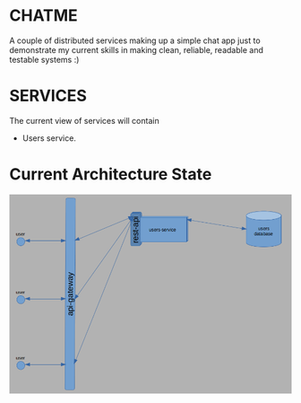 # CHATME
A couple of distributed services making up a simple chat app just to demonstrate my current skills in making clean, reliable, readable and testable systems :)

# SERVICES
The current view of services will contain
- Users service.

# Current Architecture State

![current_architecture_diagram](current_architecture_diagram.png)